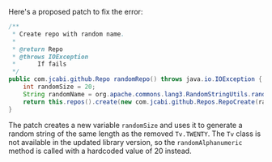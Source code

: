 Here's a proposed patch to fix the error:
```java
/**
 * Create repo with random name.
 *
 * @return Repo
 * @throws IOException
 * 		If fails
 */
public com.jcabi.github.Repo randomRepo() throws java.io.IOException {
    int randomSize = 20;
    String randomName = org.apache.commons.lang3.RandomStringUtils.randomAlphanumeric(randomSize);
    return this.repos().create(new com.jcabi.github.Repos.RepoCreate(randomName, true));
}
```
The patch creates a new variable `randomSize` and uses it to generate a random string of the same length as the removed `Tv.TWENTY`. The `Tv` class is not available in the updated library version, so the `randomAlphanumeric` method is called with a hardcoded value of 20 instead.